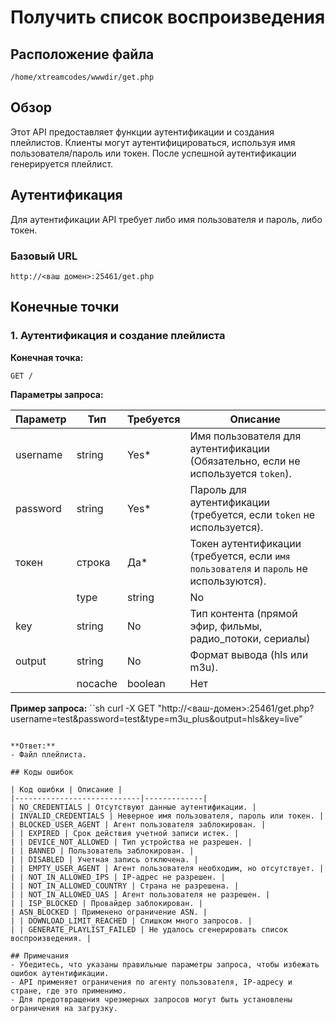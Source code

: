 # Получить список воспроизведения

## Расположение файла
```
/home/xtreamcodes/wwwdir/get.php
```

## Обзор
Этот API предоставляет функции аутентификации и создания плейлистов. Клиенты могут аутентифицироваться, используя имя пользователя/пароль или токен. После успешной аутентификации генерируется плейлист.

## Аутентификация
Для аутентификации API требует либо имя пользователя и пароль, либо токен.

### Базовый URL
```
http://<ваш домен>:25461/get.php
```

## Конечные точки

### 1. Аутентификация и создание плейлиста
**Конечная точка:**
```
GET /
```

**Параметры запроса:**

| Параметр | Тип | Требуется | Описание |
|------------|----------|----------|-------------|
| username | string | Yes* | Имя пользователя для аутентификации (Обязательно, если не используется `token`). |
| password | string | Yes* | Пароль для аутентификации (требуется, если `token` не используется). |
| токен | строка | Да* | Токен аутентификации (требуется, если `имя пользователя` и `пароль` не используются). |
| | type | string | No | Тип устройства (по умолчанию: `m3u_plus`). |
| key | string | No | Тип контента (прямой эфир, фильмы, радио_потоки, сериалы)| |
| output | string | No | Формат вывода (hls или m3u). |
| | nocache | boolean | Нет | Если true, отключается кэширование. |


**Пример запроса:**
``sh
curl -X GET "http://<ваш-домен>:25461/get.php?username=test&password=test&type=m3u_plus&output=hls&key=live"
```

**Ответ:**
- Файл плейлиста.

## Коды ошибок

| Код ошибки | Описание |
|----------------------------|-------------|
| NO_CREDENTIALS | Отсутствуют данные аутентификации. |
| INVALID_CREDENTIALS | Неверное имя пользователя, пароль или токен. |
| BLOCKED_USER_AGENT | Агент пользователя заблокирован. |
| | EXPIRED | Срок действия учетной записи истек. |
| | DEVICE_NOT_ALLOWED | Тип устройства не разрешен. |
| | BANNED | Пользователь заблокирован. |
| | DISABLED | Учетная запись отключена. |
| | EMPTY_USER_AGENT | Агент пользователя необходим, но отсутствует. |
| | NOT_IN_ALLOWED_IPS | IP-адрес не разрешен. |
| | NOT_IN_ALLOWED_COUNTRY | Страна не разрешена. |
| | NOT_IN_ALLOWED_UAS | Агент пользователя не разрешен. |
| | ISP_BLOCKED | Провайдер заблокирован. |
| ASN_BLOCKED | Применено ограничение ASN. |
| | DOWNLOAD_LIMIT_REACHED | Слишком много запросов. |
| | GENERATE_PLAYLIST_FAILED | Не удалось сгенерировать список воспроизведения. |

## Примечания
- Убедитесь, что указаны правильные параметры запроса, чтобы избежать ошибок аутентификации.
- API применяет ограничения по агенту пользователя, IP-адресу и стране, где это применимо.
- Для предотвращения чрезмерных запросов могут быть установлены ограничения на загрузку.


